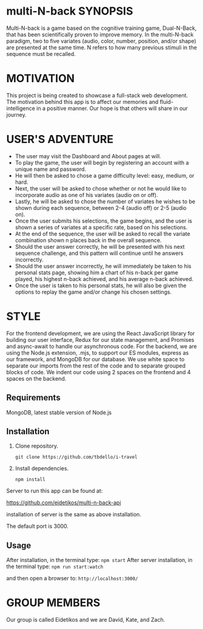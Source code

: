 # multi-N-back SYNOPSIS
Multi-N-back is a game based on the cognitive training game, Dual-N-Back, that has been scientifically proven to improve memory.  In the multi-N-back paradigm, two to five variates (audio, color, number, position, and/or shape)  are presented at the same time. N refers to how many previous stimuli in the sequence must be recalled. 

# MOTIVATION
This project is being created to showcase a full-stack web development.  The motivation behind this app is to affect our memories and fluid-intelligence in a positive manner.  Our hope is that others will share in our journey.

# USER'S ADVENTURE
- The user may visit the Dashboard and About pages at will.
- To play the game, the user will begin by registering an account with a unique name and password.
- He will then be asked to chose a game difficulty level: easy, medium, or hard.
- Next, the user will be asked to chose whether or not he would like to incorporate audio as one of his variates (audio on or off).
- Lastly, he will be asked to chose the number of variates he wishes to be shown during each sequence, between 2-4 (audio off) or 2-5 (audio on).
- Once the user submits his selections, the game begins, and the user is shown a series of variates at a specific rate, based on his selections. 
- At the end of the sequence, the user will be asked to recall the variate combination shown n places back in the overall sequence.
- Should the user answer correctly, he will be presented with his next sequence challenge, and this pattern will continue until he answers incorrectly.
- Should the user answer incorrectly, he will immediately be taken to his personal stats page, showing him a chart of his n-back per game played, his highest n-back achieved, and his average n-back achieved.
-  Once the user is taken to his personal stats, he will also be given the options to replay the game and/or change his chosen settings.

# STYLE
For the frontend development, we are using the React JavaScript library for building our user interface, Redux for our state management, and Promises and async-await to handle our asynchronous code. For the backend, we are using the Node.js extension, .mjs, to support our ES modules, express as our framework, and MongoDB for our database.  We use white space to separate our imports from the rest of the code and to separate grouped blocks of code.  We indent our code using 2 spaces on the frontend and 4 spaces on the backend.

## Requirements

MongoDB, latest stable version of Node.js 

## Installation


1. Clone repository.

    ```
    git clone https://github.com/tbdello/i-travel 
    ```

1. Install dependencies.

    ```
    npm install
    ```

Server to run this app can be found at:

https://github.com/eidetikos/multi-n-back-api

installation of server is the same as above installation.

The default port is 3000.

## Usage

After installation, in the terminal type: `npm start`
After server installation, in the terminal type: `npm run start:watch`

and then open a browser to: `http://localhost:3000/`


# GROUP MEMBERS
Our group is called Eidetikos and we are David, Kate, and Zach.